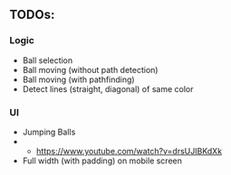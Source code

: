 ## TODOs:

### Logic
- Ball selection
- Ball moving (without path detection)
- Ball moving (with pathfinding)
- Detect lines (straight, diagonal) of same color

### UI
- Jumping Balls
- - https://www.youtube.com/watch?v=drsUJIBKdXk
- Full width (with padding) on mobile screen
